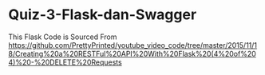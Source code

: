 # Quiz-3-Flask-dan-Swagger
This Flask Code is Sourced From https://github.com/PrettyPrinted/youtube_video_code/tree/master/2015/11/18/Creating%20a%20RESTFul%20API%20With%20Flask%20(4%20of%204)%20-%20DELETE%20Requests 
